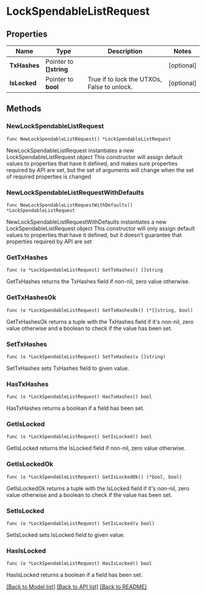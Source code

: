 # LockSpendableListRequest

## Properties

Name | Type | Description | Notes
------------ | ------------- | ------------- | -------------
**TxHashes** | Pointer to **[]string** |  | [optional] 
**IsLocked** | Pointer to **bool** | True if to lock the UTXOs, False to unlock. | [optional] 

## Methods

### NewLockSpendableListRequest

`func NewLockSpendableListRequest() *LockSpendableListRequest`

NewLockSpendableListRequest instantiates a new LockSpendableListRequest object
This constructor will assign default values to properties that have it defined,
and makes sure properties required by API are set, but the set of arguments
will change when the set of required properties is changed

### NewLockSpendableListRequestWithDefaults

`func NewLockSpendableListRequestWithDefaults() *LockSpendableListRequest`

NewLockSpendableListRequestWithDefaults instantiates a new LockSpendableListRequest object
This constructor will only assign default values to properties that have it defined,
but it doesn't guarantee that properties required by API are set

### GetTxHashes

`func (o *LockSpendableListRequest) GetTxHashes() []string`

GetTxHashes returns the TxHashes field if non-nil, zero value otherwise.

### GetTxHashesOk

`func (o *LockSpendableListRequest) GetTxHashesOk() (*[]string, bool)`

GetTxHashesOk returns a tuple with the TxHashes field if it's non-nil, zero value otherwise
and a boolean to check if the value has been set.

### SetTxHashes

`func (o *LockSpendableListRequest) SetTxHashes(v []string)`

SetTxHashes sets TxHashes field to given value.

### HasTxHashes

`func (o *LockSpendableListRequest) HasTxHashes() bool`

HasTxHashes returns a boolean if a field has been set.

### GetIsLocked

`func (o *LockSpendableListRequest) GetIsLocked() bool`

GetIsLocked returns the IsLocked field if non-nil, zero value otherwise.

### GetIsLockedOk

`func (o *LockSpendableListRequest) GetIsLockedOk() (*bool, bool)`

GetIsLockedOk returns a tuple with the IsLocked field if it's non-nil, zero value otherwise
and a boolean to check if the value has been set.

### SetIsLocked

`func (o *LockSpendableListRequest) SetIsLocked(v bool)`

SetIsLocked sets IsLocked field to given value.

### HasIsLocked

`func (o *LockSpendableListRequest) HasIsLocked() bool`

HasIsLocked returns a boolean if a field has been set.


[[Back to Model list]](../README.md#documentation-for-models) [[Back to API list]](../README.md#documentation-for-api-endpoints) [[Back to README]](../README.md)


